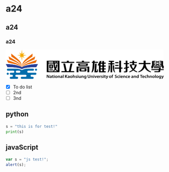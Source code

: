 # a24
## a24
### a24

![NKUST](nkust3.png "高科大")

- [x] To do list
- [ ] 2nd
- [ ] 3nd
      
## python
``` python
s = "this is for test!"
print(s)
```
## javaScript
```javaScript
var s = "js test!";
alert(s);
```
